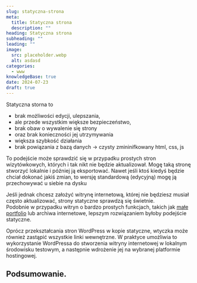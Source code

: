 ```yaml
---
slug: statyczna-strona
meta:
  title: Statyczna strona
  description: ""
heading: Statyczna strona
subheading: ""
leading: ""
image:
  src: placeholder.webp
  alt: asdasd
categories:
  - www
knowledgeBase: true
date: 2024-07-23
draft: true
---
```


Statyczna storna to

- brak możliwości edycji, ulepszania,
- ale przede wszystkim większe bezpieczeństwo,
- brak obaw o wywalenie się strony
- oraz brak konieczności jej utrzymywania
- większa szybkość działania
- brak powiązania z bazą danych → czysty zmininifkowany html, css, js

To podejście może sprawdzić się w przypadku prostych stron wizytówkowych, których i tak nikt nie będzie aktualizował. Mogę taką stronę stworzyć lokalnie i później ją eksportować. Nawet jeśli ktoś kiedyś będzie chciał dokonać jakiś zmian, to wersję standardową (edycyjną) mogę ją przechowywać u siebie na dysku

Jeśli jednak chcesz założyć witrynę internetową, której nie będziesz
musiał często aktualizować, strony statyczne sprawdzą się świetnie.  
Podobnie w przypadku witryn o bardzo prostych funkcjach, takich jak [małe portfolio](https://www.elegantthemes.com/blog/resources/16-best-grid-style-wordpress-themes-for-beautiful-masonry-blogs-or-portfolios) lub archiwa internetowe, lepszym rozwiązaniem byłoby podejście statyczne.

Oprócz przekształcania stron WordPress w kopie statyczne, wtyczka może również zastąpić wszystkie linki wewnętrzne. W praktyce umożliwia to wykorzystanie WordPressa do stworzenia witryny internetowej w lokalnym środowisku testowym, a następnie wdrożenie jej na wybranej platformie hostingowej.

## Podsumowanie.
